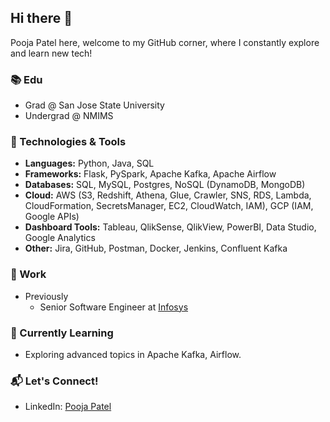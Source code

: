 ## Hi there 👋

Pooja Patel here, welcome to my GitHub corner, where I constantly explore and learn new tech!

### 📚 Edu
- Grad @ San Jose State University
- Undergrad @ NMIMS

### 🔧 Technologies & Tools

- **Languages:** Python, Java, SQL
- **Frameworks:** Flask, PySpark, Apache Kafka, Apache Airflow
- **Databases:** SQL, MySQL, Postgres, NoSQL (DynamoDB, MongoDB)
- **Cloud:** AWS (S3, Redshift, Athena, Glue, Crawler, SNS, RDS, Lambda, CloudFormation, SecretsManager, EC2, CloudWatch, IAM), GCP (IAM, Google APIs)
- **Dashboard Tools:**  Tableau, QlikSense, QlikView, PowerBI, Data Studio, Google Analytics
- **Other:** Jira, GitHub, Postman, Docker, Jenkins, Confluent Kafka

### 🚀 Work

- Previously
    - Senior Software Engineer at [Infosys](https://www.infosys.com/)

### 🌱 Currently Learning
- Exploring advanced topics in Apache Kafka, Airflow.

### 📬 Let's Connect!

- LinkedIn: [Pooja Patel](https://www.linkedin.com/in/poojapatel3010)


